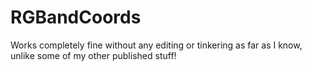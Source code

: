 # RGBandCoords
Works completely fine without any editing or tinkering as far as I know, unlike some of my other published stuff!
